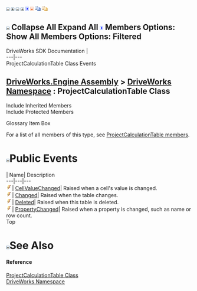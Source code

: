 ![](dotnetimages/collapse.gif) ![](dotnetimages/expand.gif) ![](dotnetimages/collapse.gif) ![](dotnetimages/expand.gif) ![](dotnetimages/drpdown.gif) ![](dotnetimages/drpdown_orange.gif) ![](dotnetimages/copycode.gif) ![](dotnetimages/copycodeHighlight.gif)

![](dotnetimages/collapse.gif) Collapse All Expand All ![](dotnetimages/drpdown.gif) Members Options: Show All  Members Options: Filtered   
---  
DriveWorks SDK Documentation  |   
---|---  
ProjectCalculationTable Class Events   
  
[DriveWorks.Engine Assembly](topic2156.md) > [DriveWorks Namespace](topic2159.md) : ProjectCalculationTable Class  
---  
  
Include Inherited Members    
Include Protected Members    


Glossary Item Box

For a list of all members of this type, see [ProjectCalculationTable members](topic3927.md).

# ![](dotnetimages/collapse.gif)Public Events

| Name| Description  
---|---|---  
![Public Event](dotnetimages/publicEvent.gif)| [CellValueChanged](topic3942.md)| Raised when a cell's value is changed.   
![Public Event](dotnetimages/publicEvent.gif)| [Changed](topic3943.md)| Raised when the table changes.   
![Public Event](dotnetimages/publicEvent.gif)| [Deleted](topic3944.md)| Raised when this table is deleted.   
![Public Event](dotnetimages/publicEvent.gif)| [PropertyChanged](topic3945.md)| Raised when a property is changed, such as name or row count.   
Top

# ![](dotnetimages/collapse.gif)See Also

#### Reference

[ProjectCalculationTable Class](topic3926.md)   
[DriveWorks Namespace](topic2159.md)



